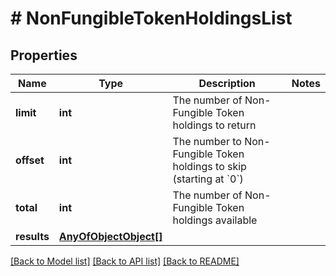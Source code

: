 # # NonFungibleTokenHoldingsList

## Properties

Name | Type | Description | Notes
------------ | ------------- | ------------- | -------------
**limit** | **int** | The number of Non-Fungible Token holdings to return |
**offset** | **int** | The number to Non-Fungible Token holdings to skip (starting at &#x60;0&#x60;) |
**total** | **int** | The number of Non-Fungible Token holdings available |
**results** | [**AnyOfObjectObject[]**](AnyOfObjectObject.md) |  |

[[Back to Model list]](../../README.md#models) [[Back to API list]](../../README.md#endpoints) [[Back to README]](../../README.md)

